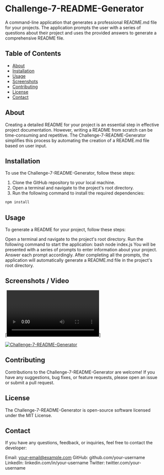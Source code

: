 # Challenge-7-README-Generator

A command-line application that generates a professional README.md file for your projects. The application prompts the user with a series of questions about their project and uses the provided answers to generate a comprehensive README file.

## Table of Contents

- [About](#about)
- [Installation](#installation)
- [Usage](#usage)
- [Screenshots](#screenshots)
- [Contributing](#contributing)
- [License](#license)
- [Contact](#contact)

## About

Creating a detailed README for your project is an essential step in effective project documentation. However, writing a README from scratch can be time-consuming and repetitive. The Challenge-7-README-Generator simplifies this process by automating the creation of a README.md file based on user input.

## Installation

To use the Challenge-7-README-Generator, follow these steps:

1. Clone the GitHub repository to your local machine.
2. Open a terminal and navigate to the project's root directory.
3. Run the following command to install the required dependencies:

```bash
npm install
```

## Usage

To generate a README for your project, follow these steps:

Open a terminal and navigate to the project's root directory.
Run the following command to start the application:
bash
node index.js
You will be presented with a series of prompts to enter information about your project. Answer each prompt accordingly.
After completing all the prompts, the application will automatically generate a README.md file in the project's root directory.

## Screenshots / Video

[![Video of Program Running](./assets/video/screenrecord.webm?raw=true)]

[![Challenge-7-README-Generator](http://img.youtube.com/vi/bgLx07irYY0/0.jpg)](http://www.youtube.com/watch?v=bgLx07irYY0)

## Contributing

Contributions to the Challenge-7-README-Generator are welcome! If you have any suggestions, bug fixes, or feature requests, please open an issue or submit a pull request.

## License

The Challenge-7-README-Generator is open-source software licensed under the MIT License.

## Contact

If you have any questions, feedback, or inquiries, feel free to contact the developer:

Email: your-email@example.com
GitHub: github.com/your-username
LinkedIn: linkedin.com/in/your-username
Twitter: twitter.com/your-username
